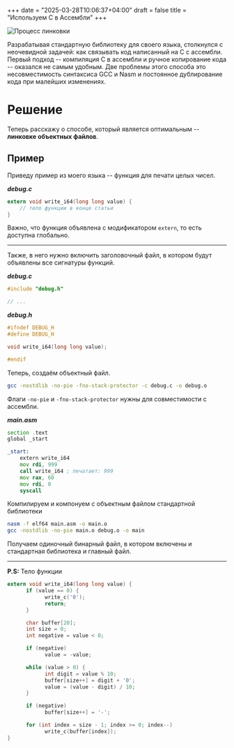 +++
date = "2025-03-28T10:06:37+04:00"
draft = false
title = "Используем C в Ассембли"
+++

![Процесс линковки](/me/CWithAsm.png)

Разрабатывая стандартную библиотеку для своего языка, столкнулся с неочевидной задачей: как связывать код написанный на C с ассембли. Первый подход -- компиляция C в ассембли и ручное копирование кода -- оказался не самым удобным. Две проблемы этого способа это несовместимость синтаксиса GCC и Nasm и постоянное дублирование кода при малейших изменениях.

# Решение

Теперь расскажу о способе, который является оптимальным -- **линковке объектных файлов**.

## Пример

Приведу пример из моего языка -- функция для печати целых чисел.

**_debug.c_**

```c
extern void write_i64(long long value) {
    // тело функции в конце статьи
}
```

Важно, что функция объявлена с модификатором `extern`, то есть доступна глобально.

---

Также, в него нужно включить заголовочный файл, в котором будут объявлены все сигнатуры функций.

**_debug.c_**

```c
#include "debug.h"

// ...
```

**_debug.h_**

```c
#ifndef DEBUG_H
#define DEBUG_H

void write_i64(long long value);

#endif
```

Теперь, создаём объектный файл.

```sh
gcc -nostdlib -no-pie -fno-stack-protector -c debug.c -o debug.o
```

Флаги `-no-pie` и `-fno-stack-protector` нужны для совместимости с ассембли.

**_main.asm_**

```asm
section .text
global _start

_start:
    extern write_i64
    mov rdi, 999
    call write_i64 ; печатает: 999
    mov rax, 60
    mov rdi, 0
    syscall
```

Компилируем и компонуем с объектным файлом стандартной библиотеки

```sh
nasm -f elf64 main.asm -o main.o
gcc -nostdlib -no-pie main.o debug.o -o main
```

Получаем одиночный бинарный файл, в котором включены и стандартная библиотека и главный файл.

---

**P.S:** Тело функции

```c
extern void write_i64(long long value) {
      if (value == 0) {
            write_c('0');
            return;
      }

      char buffer[20];
      int size = 0;
      int negative = value < 0;

      if (negative)
            value = -value;

      while (value > 0) {
            int digit = value % 10;
            buffer[size++] = digit + '0';
            value = (value - digit) / 10;
      }

      if (negative)
            buffer[size++] = '-';

      for (int index = size - 1; index >= 0; index--)
            write_c(buffer[index]);
}
```
